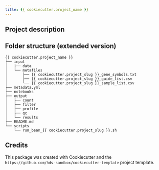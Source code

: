 ```yaml
---
title: {{ cookiecutter.project_name }}
---
```

<!-- ADD DATE; AUTHOR, VERSION ETC. ABOVE -->


Project description
-------
<!-- ADD HERE -->

Folder structure (extended version)
-------

```plaintext
{{ cookiecutter.project_name }}
├── input
│   ├── data
│   └── metafiles
│       ├── {{ cookiecutter.project_slug }}_gene_symbols.txt
│       ├── {{ cookiecutter.project_slug }}_guide_list.csv
│       └── {{ cookiecutter.project_slug }}_sample_list.csv
├── metadata.yml
├── notebooks
├── output
│   ├── count
│   ├── filter
│   ├── profile
│   ├── qc
│   └── results
├── README.md
└── scripts
    └── run_bean_{{ cookiecutter.project_slug }}.sh
```

Credits
-------

This package was created with Cookiecutter and the `https://github.com/hds-sandbox/cookiecutter-template` project template.
